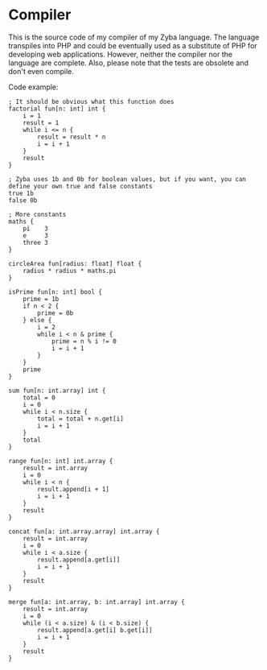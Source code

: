 # Compiler
This is the source code of my compiler of my Zyba language. The language transpiles into PHP and could be eventually used as a substitute of PHP for developing web applications. However, neither the compiler nor the language are complete. Also, please note that the tests are obsolete and don't even compile.

Code example:
```
; It should be obvious what this function does
factorial fun[n: int] int {
    i = 1
    result = 1
    while i <= n {
        result = result * n
        i = i + 1
    }
    result
}

; Zyba uses 1b and 0b for boolean values, but if you want, you can define your own true and false constants
true 1b
false 0b

; More constants
maths {
    pi    3
    e     3
    three 3
}

circleArea fun[radius: float] float {
    radius * radius * maths.pi
}

isPrime fun[n: int] bool {
    prime = 1b
    if n < 2 {
        prime = 0b
    } else {
        i = 2
        while i < n & prime {
            prime = n % i != 0
            i = i + 1
        }
    }
    prime
}

sum fun[n: int.array] int {
    total = 0
    i = 0
    while i < n.size {
        total = total + n.get[i]
        i = i + 1
    }
    total
}

range fun[n: int] int.array {
    result = int.array
    i = 0
    while i < n {
        result.append[i + 1]
        i = i + 1
    }
    result
}

concat fun[a: int.array.array] int.array {
    result = int.array
    i = 0
    while i < a.size {
        result.append[a.get[i]]
        i = i + 1
    }
    result
}

merge fun[a: int.array, b: int.array] int.array {
    result = int.array
    i = 0
    while (i < a.size) & (i < b.size) {
        result.append[a.get[i] b.get[i]]
        i = i + 1
    }
    result
}

```

